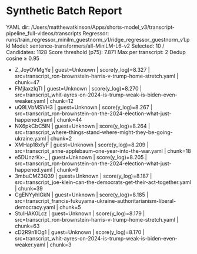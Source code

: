 # Synthetic Batch Report

YAML dir: /Users/matthewatkinson/Apps/shorts-model_v3/transcript-pipeline_full-videos/transcripts
Regressor: runs/train_regressor_minilm_guestnorm_v1/ridge_regressor_guestnorm_v1.pkl
Model: sentence-transformers/all-MiniLM-L6-v2
Selected: 10 / Candidates: 1128
Score threshold (p75): 7.871
Max per transcript: 2
Dedup cosine ≥ 0.95

- Z_JoyOVMgYe | guest=Unknown | score(y_log)=8.327 | src=transcript_ron-brownstein-harris-v-trump-home-stretch.yaml | chunk=47
- FMjlaxzlqTl | guest=Unknown | score(y_log)=8.270 | src=transcript_whit-ayres-on-2024-is-trump-weak-is-biden-even-weaker.yaml | chunk=12
- uQ9LVbMSVH3 | guest=Unknown | score(y_log)=8.267 | src=transcript_ron-brownstein-on-the-2024-election-what-just-happened.yaml | chunk=44
- NX6pkCbC5lN | guest=Unknown | score(y_log)=8.264 | src=transcript_where-things-stand-where-might-they-be-going-ukraine.yaml | chunk=2
- XMHap18xfyF | guest=Unknown | score(y_log)=8.209 | src=transcript_anne-applebaum-one-year-into-the-war.yaml | chunk=18
- e5DUnzrKx-_ | guest=Unknown | score(y_log)=8.205 | src=transcript_ron-brownstein-on-the-2024-election-what-just-happened.yaml | chunk=9
- 3mbuCMZ3Q39 | guest=Unknown | score(y_log)=8.187 | src=transcript_joe-klein-can-the-democrats-get-their-act-together.yaml | chunk=39
- CgENYyhIGkN | guest=Unknown | score(y_log)=8.185 | src=transcript_francis-fukuyama-ukraine-authoritarianism-liberal-democracy.yaml | chunk=5
- StulHAK0Lcz | guest=Unknown | score(y_log)=8.179 | src=transcript_ron-brownstein-harris-v-trump-home-stretch.yaml | chunk=63
- cD2R9n1lOg1 | guest=Unknown | score(y_log)=8.170 | src=transcript_whit-ayres-on-2024-is-trump-weak-is-biden-even-weaker.yaml | chunk=3